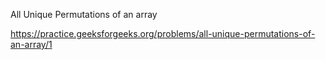 All Unique Permutations of an array

https://practice.geeksforgeeks.org/problems/all-unique-permutations-of-an-array/1
